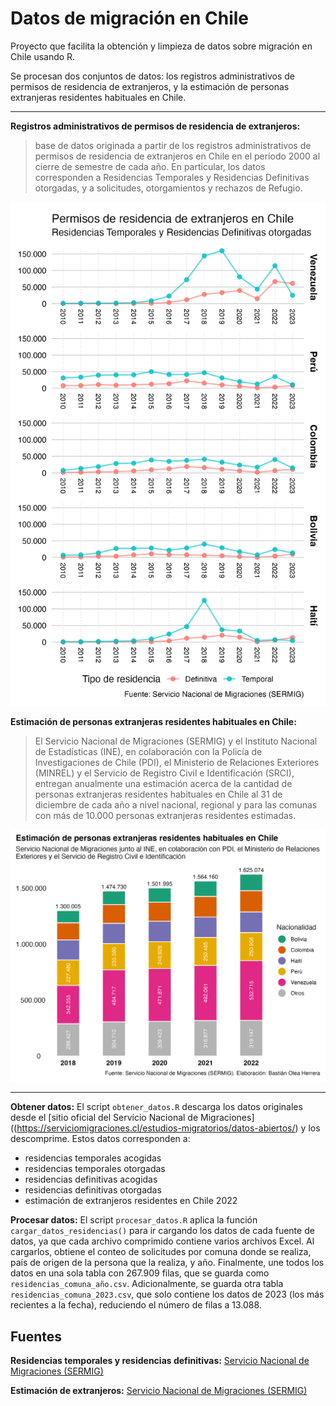 # Datos de migración en Chile

Proyecto que facilita la obtención y limpieza de datos sobre migración en Chile usando R.

Se procesan dos conjuntos de datos: los registros administrativos de permisos de residencia de extranjeros, y la estimación de personas extranjeras residentes habituales en Chile.

----

**Registros administrativos de permisos de residencia de extranjeros:**
> base de datos originada a partir de los registros administrativos de permisos de residencia de extranjeros en Chile en el período 2000 al cierre de semestre de cada año. En particular, los datos corresponden a Residencias Temporales y Residencias Definitivas otorgadas, y a solicitudes, otorgamientos y rechazos de Refugio.


![Gráfico de residencias otorgadas a migrantes desde 2010 a 2023 de los 5 países con mayor cantidad de residencias](graficos/residencias_2010_2023.jpg)


**Estimación de personas extranjeras residentes habituales en Chile:**
> El Servicio Nacional de Migraciones (SERMIG) y el Instituto Nacional de Estadísticas (INE), en colaboración con la Policía de Investigaciones de Chile (PDI), el Ministerio de Relaciones Exteriores (MINREL) y el Servicio de Registro Civil e Identificación (SRCI), entregan anualmente una estimación acerca de la cantidad de personas extranjeras residentes habituales en Chile al 31 de diciembre de cada año a nivel nacional, regional y para las comunas con más de 10.000 personas extranjeras residentes estimadas.


![Gráfico de estimación de personas extranjeras residentes en Chile desde 2018hasta 2022](graficos/estimacion_extranjeros_2018_2022.jpg)

----


**Obtener datos:** El script `obtener_datos.R` descarga los datos originales desde el [sitio oficial del Servicio Nacional de Migraciones]((https://serviciomigraciones.cl/estudios-migratorios/datos-abiertos/) y los descomprime. Estos datos corresponden a: 
- residencias temporales acogidas
- residencias temporales otorgadas
- residencias definitivas acogidas
- residencias definitivas otorgadas
- estimación de extranjeros residentes en Chile 2022

**Procesar datos:** El script `procesar_datos.R` aplica la función `cargar_datos_residencias()` para ir cargando los datos de cada fuente de datos, ya que cada archivo comprimido contiene varios archivos Excel. Al cargarlos, obtiene el conteo de solicitudes por comuna donde se realiza, país de origen de la persona que la realiza, y año. Finalmente, une todos los datos en una sola tabla con 267.909 filas, que se guarda como `residencias_comuna_año.csv`. Adicionalmente, se guarda otra tabla `residencias_comuna_2023.csv`, que solo contiene los datos de 2023 (los más recientes a la fecha), reduciendo el número de filas a 13.088.


## Fuentes

**Residencias temporales y residencias definitivas:** [Servicio Nacional de Migraciones (SERMIG)](https://serviciomigraciones.cl/estudios-migratorios/datos-abiertos/)

**Estimación de extranjeros:** [Servicio Nacional de Migraciones (SERMIG)](https://serviciomigraciones.cl/estudios-migratorios/estimaciones-de-extranjeros/)